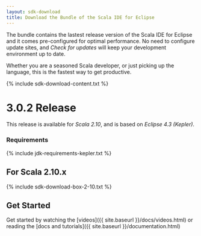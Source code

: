 ```yaml
---
layout: sdk-download
title: Download the Bundle of the Scala IDE for Eclipse
---
```


The bundle contains the lastest release version of the Scala IDE for Eclipse and it comes pre-configured
for optimal performance. No need to configure update sites, and *Check for updates* will keep your
development environment up to date.

Whether you are a seasoned Scala developer, or just picking up the language, this is the fastest way to get productive.

{% include sdk-download-content.txt %}

# 3.0.2 Release

This release is available for *Scala 2.10*,
and is based on *Eclipse 4.3 (Kepler)*.

### Requirements
{% include jdk-requirements-kepler.txt %}

## For Scala 2.10.x
{% include sdk-download-box-2-10.txt %}

## Get Started

Get started by watching the [videos]({{ site.baseurl }}/docs/videos.html) or reading the [docs and tutorials]({{ site.baseurl }}/documentation.html)
